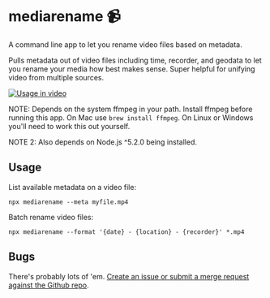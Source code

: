 # mediarename 📹

A command line app to let you rename video files based on metadata.

Pulls metadata out of video files including time, recorder, and geodata to let
you rename your media how best makes sense. Super helpful for unifying video
from multiple sources.

[![Usage in video](https://media.giphy.com/media/KyBcuqKuApY0xnVLAd/giphy.gif)](https://www.youtube.com/watch?v=jyGbjE1uTJI)

NOTE: Depends on the system ffmpeg in your path. Install ffmpeg before running
this app. On Mac use `brew install ffmpeg`. On Linux or Windows you'll need to
work this out yourself.

NOTE 2: Also depends on Node.js ^5.2.0 being installed.

## Usage

List available metadata on a video file:

```
npx mediarename --meta myfile.mp4
```

Batch rename video files:

```
npx mediarename --format '{date} - {location} - {recorder}' *.mp4
```

## Bugs

There's probably lots of 'em. [Create an issue or submit a merge request
against the Github repo](https://github.com/AshKyd/msgmerge-json).
